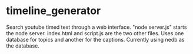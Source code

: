 # timeline_generator
Search youtube timed text through a web interface.
"node server.js" starts the node server.  index.html and script.js are the two other files.  Uses one database for topics and another for the captions.  Currently using nedb as the database.
